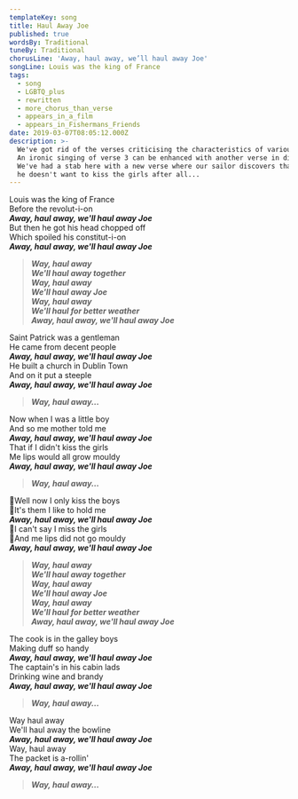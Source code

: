 ```yaml
---
templateKey: song
title: Haul Away Joe
published: true
wordsBy: Traditional
tuneBy: Traditional
chorusLine: 'Away, haul away, we’ll haul away Joe'
songLine: Louis was the king of France
tags:
  - song
  - LGBTQ_plus
  - rewritten
  - more_chorus_than_verse
  - appears_in_a_film
  - appears_in_Fishermans_Friends
date: 2019-03-07T08:05:12.000Z
description: >-
  We've got rid of the verses criticising the characteristics of various women!
  An ironic singing of verse 3 can be enhanced with another verse in dialogue.
  We've had a stab here with a new verse where our sailor discovers that maybe
  he doesn't want to kiss the girls after all...
---
```

Louis was the king of France\
Before the revolut-i-on\
***Away, haul away, we'll haul away Joe***\
But then he got his head chopped off\
Which spoiled his constitut-i-on\
***Away, haul away, we'll haul away Joe***

> ***Way, haul away\
We'll haul away together\
Way, haul away\
We'll haul away Joe\
Way, haul away\
We'll haul for better weather\
Away, haul away, we'll haul away Joe***

Saint Patrick was a gentleman\
He came from decent people\
***Away, haul away, we'll haul away Joe***\
He built a church in Dublin Town\
And on it put a steeple\
***Away, haul away, we'll haul away Joe***

> ***Way, haul away...***

Now when I was a little boy\
And so me mother told me\
***Away, haul away, we'll haul away Joe***\
That if I didn't kiss the girls\
Me lips would all grow mouldy\
***Away, haul away, we'll haul away Joe***

> ***Way, haul away...***
> 
🔷Well now I only kiss the boys\
🔷It's them I like to hold me\
***Away, haul away, we'll haul away Joe***\
🔷I can't say I miss the girls\
🔷And me lips did not go mouldy\
***Away, haul away, we'll haul away Joe***

> ***Way, haul away\
We'll haul away together\
Way, haul away\
We'll haul away Joe\
Way, haul away\
We'll haul for better weather\
Away, haul away, we'll haul away Joe***

The cook is in the galley boys\
Making duff so handy\
***Away, haul away, we'll haul away Joe***\
The captain's in his cabin lads\
Drinking wine and brandy\
***Away, haul away, we'll haul away Joe***

> ***Way, haul away...***

Way haul away\
We'll haul away the bowline\
***Away, haul away, we'll haul away Joe***\
Way, haul away\
The packet is a-rollin'\
***Away, haul away, we'll haul away Joe***

> ***Way, haul away...***

